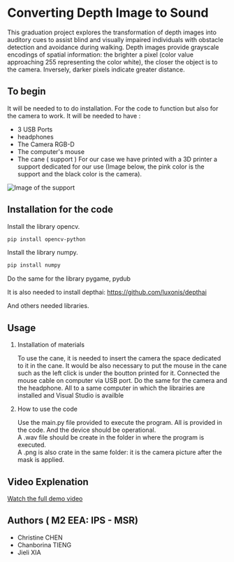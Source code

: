 
# Converting Depth Image to Sound

This graduation project explores the transformation of depth images into auditory cues to assist blind and visually impaired individuals with obstacle detection and avoidance during walking.
Depth images provide grayscale encodings of spatial information: the brighter a pixel (color value approaching 255 representing the color white), the closer the object is to the camera. Inversely, darker pixels indicate greater distance.

## To begin

It will be needed to to do installation.
For the code to function but also for the camera to work.
It will be needed to have :
 - 3 USB Ports
 - headphones
 - The Camera RGB-D
 - The computer's mouse
 - The cane ( support )
For our case we have printed with a 3D printer a support dedicated for our use (Image below, the pink color is the support and the black color is the camera).

![Image of the support](Capture_d'écran_canne.png)


## Installation for the code 

Install the library opencv.

```bash
pip install opencv-python
```
Install the library numpy.  
```bash
pip install numpy
```
Do the same for the library pygame, pydub

It is also needed to install depthai: https://github.com/luxonis/depthai  

And others needed libraries.



## Usage

1. Installation of materials 

    To use the cane, it is needed to insert the camera the space dedicated to it in the cane. It would be also necessary to put the mouse in the cane such as the left click is under the boutton printed for it.
    Connected the mouse cable on computer via USB port. Do the same for the camera and the headphone. All to a same computer in which the librairies are installed and Visual Studio is availble

2. How to use the code 

    Use the main.py file provided to execute the program. 
    All is provided in the code. And the device should be operational.  
    A .wav file should be create in the folder in where the program is executed.  
    A .png is also crate in the same folder: it is the camera picture after the mask is applied.

 
## Video Explenation

[Watch the full demo video](https://youtu.be/0kMOdFrgxwQ)




## Authors ( M2 EEA: IPS - MSR)

- Christine CHEN 
- Chanborina TIENG
- Jieli XIA



